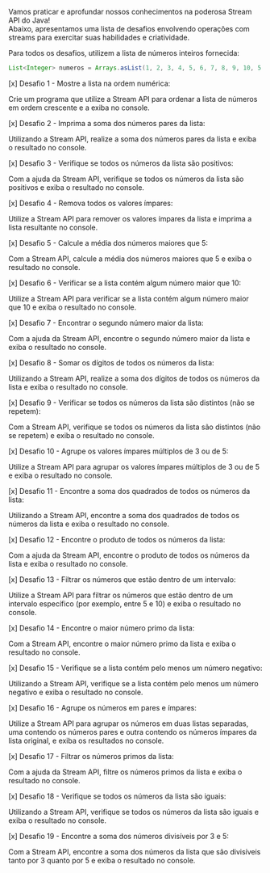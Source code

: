 Vamos praticar e aprofundar nossos conhecimentos na poderosa Stream API do Java!  
Abaixo, apresentamos uma lista de desafios envolvendo operações com streams para exercitar suas habilidades e criatividade.

Para todos os desafios, utilizem a lista de números inteiros fornecida:

```java
List<Integer> numeros = Arrays.asList(1, 2, 3, 4, 5, 6, 7, 8, 9, 10, 5, 4, 3);
```

 [x] Desafio 1 - Mostre a lista na ordem numérica:

Crie um programa que utilize a Stream API para ordenar a lista de números em ordem crescente e a exiba no console.

 [x] Desafio 2 - Imprima a soma dos números pares da lista:

Utilizando a Stream API, realize a soma dos números pares da lista e exiba o resultado no console.

 [x] Desafio 3 - Verifique se todos os números da lista são positivos:

Com a ajuda da Stream API, verifique se todos os números da lista são positivos e exiba o resultado no console.

 [x] Desafio 4 - Remova todos os valores ímpares:

Utilize a Stream API para remover os valores ímpares da lista e imprima a lista resultante no console.

 [x] Desafio 5 - Calcule a média dos números maiores que 5:

Com a Stream API, calcule a média dos números maiores que 5 e exiba o resultado no console.

 [x] Desafio 6 - Verificar se a lista contém algum número maior que 10:

Utilize a Stream API para verificar se a lista contém algum número maior que 10 e exiba o resultado no console.

 [x] Desafio 7 - Encontrar o segundo número maior da lista:

Com a ajuda da Stream API, encontre o segundo número maior da lista e exiba o resultado no console.

 [x] Desafio 8 - Somar os dígitos de todos os números da lista:

Utilizando a Stream API, realize a soma dos dígitos de todos os números da lista e exiba o resultado no console.

 [x] Desafio 9 - Verificar se todos os números da lista são distintos (não se repetem):

Com a Stream API, verifique se todos os números da lista são distintos (não se repetem) e exiba o resultado no console.

 [x] Desafio 10 - Agrupe os valores ímpares múltiplos de 3 ou de 5:

Utilize a Stream API para agrupar os valores ímpares múltiplos de 3 ou de 5 e exiba o resultado no console.

 [x] Desafio 11 - Encontre a soma dos quadrados de todos os números da lista:

Utilizando a Stream API, encontre a soma dos quadrados de todos os números da lista e exiba o resultado no console.

 [x] Desafio 12 - Encontre o produto de todos os números da lista:

Com a ajuda da Stream API, encontre o produto de todos os números da lista e exiba o resultado no console.

 [x] Desafio 13 - Filtrar os números que estão dentro de um intervalo:

Utilize a Stream API para filtrar os números que estão dentro de um intervalo específico (por exemplo, entre 5 e 10) e exiba o resultado no console.

 [x] Desafio 14 - Encontre o maior número primo da lista:

Com a Stream API, encontre o maior número primo da lista e exiba o resultado no console.

 [x] Desafio 15 - Verifique se a lista contém pelo menos um número negativo:

Utilizando a Stream API, verifique se a lista contém pelo menos um número negativo e exiba o resultado no console.

 [x] Desafio 16 - Agrupe os números em pares e ímpares:

Utilize a Stream API para agrupar os números em duas listas separadas, uma contendo os números pares e outra contendo os números ímpares da lista original, e exiba os resultados no console.

 [x] Desafio 17 - Filtrar os números primos da lista:

Com a ajuda da Stream API, filtre os números primos da lista e exiba o resultado no console.

 [x] Desafio 18 - Verifique se todos os números da lista são iguais:

Utilizando a Stream API, verifique se todos os números da lista são iguais e exiba o resultado no console.

 [x] Desafio 19 - Encontre a soma dos números divisíveis por 3 e 5:

Com a Stream API, encontre a soma dos números da lista que são divisíveis tanto por 3 quanto por 5 e exiba o resultado no console.
